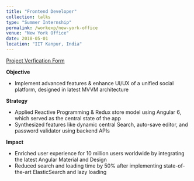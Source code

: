 ```yaml
---
title: "Frontend Developer"
collection: talks
type: "Summer Internship"
permalink: /workexp/new-york-office
venue: "New York Office"
date: 2018-05-01
location: "IIT Kanpur, India"
---
```


[Project Verfication Form](https://agnimish.github.io/files/nyo-pvf.pdf)

**Objective**  
* Implement advanced features & enhance UI/UX of a unified social platform, designed in latest MVVM architecture  
 
**Strategy**  
* Applied Reactive Programming & Redux store model using Angular 6, which served as the central state of the app  
* Synthesized features like dynamic central Search, auto-save editor, and password validator using backend APIs   

**Impact**  
* Enriched user experience for 10 million users worldwide by integrating the latest Angular Material and Design 
* Reduced search and loading time by 50% after implementing state-of-the-art ElasticSearch and lazy loading
